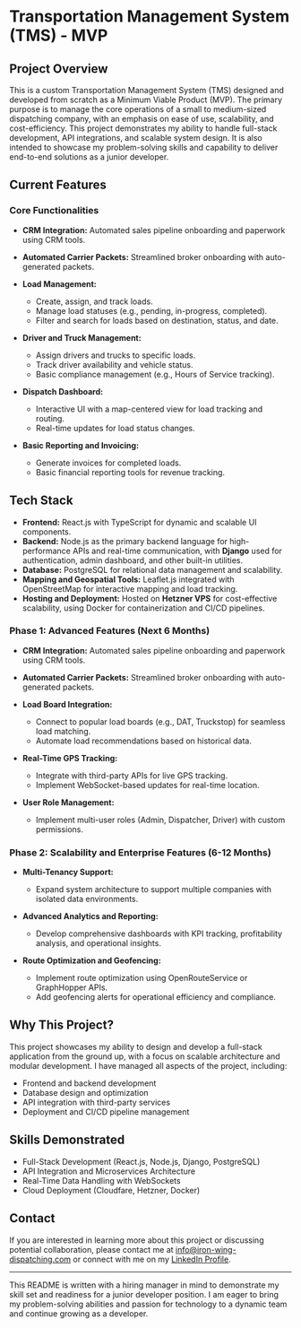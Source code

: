 # Transportation Management System (TMS) - MVP

## Project Overview
This is a custom Transportation Management System (TMS) designed and developed from scratch as a Minimum Viable Product (MVP). The primary purpose is to manage the core operations of a small to medium-sized dispatching company, with an emphasis on ease of use, scalability, and cost-efficiency. This project demonstrates my ability to handle full-stack development, API integrations, and scalable system design. It is also intended to showcase my problem-solving skills and capability to deliver end-to-end solutions as a junior developer.

## Current Features
### Core Functionalities
- **CRM Integration:** Automated sales pipeline onboarding and paperwork using CRM tools.
- **Automated Carrier Packets:** Streamlined broker onboarding with auto-generated packets.
- **Load Management:**
  - Create, assign, and track loads.
  - Manage load statuses (e.g., pending, in-progress, completed).
  - Filter and search for loads based on destination, status, and date.

- **Driver and Truck Management:**
  - Assign drivers and trucks to specific loads.
  - Track driver availability and vehicle status.
  - Basic compliance management (e.g., Hours of Service tracking).

- **Dispatch Dashboard:**
  - Interactive UI with a map-centered view for load tracking and routing.
  - Real-time updates for load status changes.

- **Basic Reporting and Invoicing:**
  - Generate invoices for completed loads.
  - Basic financial reporting tools for revenue tracking.

## Tech Stack
- **Frontend:** React.js with TypeScript for dynamic and scalable UI components.
- **Backend:** Node.js as the primary backend language for high-performance APIs and real-time communication, with **Django** used for authentication, admin dashboard, and other built-in utilities.
- **Database:** PostgreSQL for relational data management and scalability.
- **Mapping and Geospatial Tools:** Leaflet.js integrated with OpenStreetMap for interactive mapping and load tracking.
- **Hosting and Deployment:** Hosted on **Hetzner VPS** for cost-effective scalability, using Docker for containerization and CI/CD pipelines.


### Phase 1: Advanced Features (Next 6 Months)
- **CRM Integration:** Automated sales pipeline onboarding and paperwork using CRM tools.

- **Automated Carrier Packets:** Streamlined broker onboarding with auto-generated packets.
  
- **Load Board Integration:**
  - Connect to popular load boards (e.g., DAT, Truckstop) for seamless load matching.
  - Automate load recommendations based on historical data.
    
- **Real-Time GPS Tracking:**
  - Integrate with third-party APIs for live GPS tracking.
  - Implement WebSocket-based updates for real-time location.

- **User Role Management:**
  - Implement multi-user roles (Admin, Dispatcher, Driver) with custom permissions.

### Phase 2: Scalability and Enterprise Features (6-12 Months)
- **Multi-Tenancy Support:**
  - Expand system architecture to support multiple companies with isolated data environments.

- **Advanced Analytics and Reporting:**
  - Develop comprehensive dashboards with KPI tracking, profitability analysis, and operational insights.

- **Route Optimization and Geofencing:**
  - Implement route optimization using OpenRouteService or GraphHopper APIs.
  - Add geofencing alerts for operational efficiency and compliance.

## Why This Project?
This project showcases my ability to design and develop a full-stack application from the ground up, with a focus on scalable architecture and modular development. I have managed all aspects of the project, including:
- Frontend and backend development
- Database design and optimization
- API integration with third-party services
- Deployment and CI/CD pipeline management

## Skills Demonstrated
- Full-Stack Development (React.js, Node.js, Django, PostgreSQL)
- API Integration and Microservices Architecture
- Real-Time Data Handling with WebSockets
- Cloud Deployment (Cloudfare, Hetzner, Docker)

## Contact
If you are interested in learning more about this project or discussing potential collaboration, please contact me at info@iron-wing-dispatching.com or connect with me on my [LinkedIn Profile](https://www.linkedin.com/in/nick-kalas-599822303/).

---
This README is written with a hiring manager in mind to demonstrate my skill set and readiness for a junior developer position. I am eager to bring my problem-solving abilities and passion for technology to a dynamic team and continue growing as a developer.
